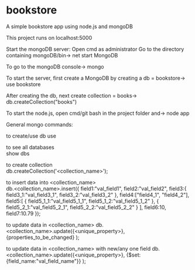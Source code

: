 # bookstore
A simple bookstore app using node.js and mongoDB

This project runs on localhost:5000

Start the mongoDB server:
Open cmd as administrator
Go to the directory containing mongoDB/bin->
net start MongoDB

To go to the mongoDB console->
mongo

To start the server, first create a MongoDB by creating a db = bookstore->
use bookstore

After creating the db, next create collection = books->
db.createCollection("books")


To start the node.js, open cmd/git bash in the project folder and->
node app


General mongo commands:

to create/use db 
use <dbname>	

to see all databases			
show dbs		

to create collection			
db.createCollection('<collection_name>');	

to insert data into <collection_name>	
db.<collection_name>.insert({
	field1:"val_field1",
	field2:"val_field2",
	field3:{
		field3_1:"val_field3_1",
		field3_2:"val_field3_2"
	},
	field4:["field4_1", "field4_2"],
	field5:[
		{
			field5_1_1:"val_field5_1_1",
			field5_1_2:"val_field5_1_2"
		},
		{
			field5_2_1:"val_field5_2_1",
			field5_2_2:"val_field5_2_2"
		}
	],
	field6:10,
	field7:10.79
});

to update data in <collection_name>
db.<collection_name>.update({<unique_property>},
			{properties_to_be_changed}
);

to update data in <collection_name> with new/any one field
db.<collection_name>.update({<unique_property>},
			{$set:{field_name:"val_field_name"}}
);
